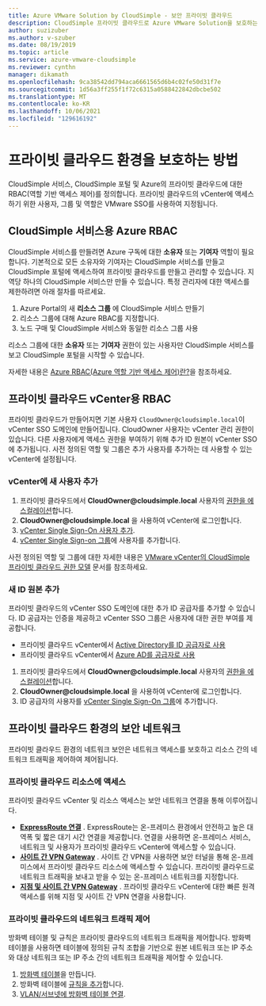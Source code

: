 ```yaml
---
title: Azure VMware Solution by CloudSimple - 보안 프라이빗 클라우드
description: CloudSimple 프라이빗 클라우드로 Azure VMware Solution을 보호하는 방법을 설명합니다.
author: suzizuber
ms.author: v-szuber
ms.date: 08/19/2019
ms.topic: article
ms.service: azure-vmware-cloudsimple
ms.reviewer: cynthn
manager: dikamath
ms.openlocfilehash: 9ca38542dd794aca6661565d6b4c02fe50d31f7e
ms.sourcegitcommit: 1d56a3ff255f1f72c6315a0588422842dbcbe502
ms.translationtype: MT
ms.contentlocale: ko-KR
ms.lasthandoff: 10/06/2021
ms.locfileid: "129616192"
---
```

# <a name="how-to-secure-your-private-cloud-environment"></a>프라이빗 클라우드 환경을 보호하는 방법

CloudSimple 서비스, CloudSimple 포털 및 Azure의 프라이빗 클라우드에 대한 RBAC(역할 기반 액세스 제어)를 정의합니다.  프라이빗 클라우드의 vCenter에 액세스하기 위한 사용자, 그룹 및 역할은 VMware SSO를 사용하여 지정됩니다.  

## <a name="azure-rbac-for-cloudsimple-service"></a>CloudSimple 서비스용 Azure RBAC

CloudSimple 서비스를 만들려면 Azure 구독에 대한 **소유자** 또는 **기여자** 역할이 필요합니다.  기본적으로 모든 소유자와 기여자는 CloudSimple 서비스를 만들고 CloudSimple 포털에 액세스하여 프라이빗 클라우드를 만들고 관리할 수 있습니다.  지역당 하나의 CloudSimple 서비스만 만들 수 있습니다.  특정 관리자에 대한 액세스를 제한하려면 아래 절차를 따르세요.

1. Azure Portal의 새 **리소스 그룹** 에 CloudSimple 서비스 만들기
2. 리소스 그룹에 대해 Azure RBAC를 지정합니다.
3. 노드 구매 및 CloudSimple 서비스와 동일한 리소스 그룹 사용

리소스 그룹에 대한 **소유자** 또는 **기여자** 권한이 있는 사용자만 CloudSimple 서비스를 보고 CloudSimple 포털을 시작할 수 있습니다.

자세한 내용은 [Azure RBAC(Azure 역할 기반 액세스 제어)란?](../role-based-access-control/overview.md)을 참조하세요.

## <a name="rbac-for-private-cloud-vcenter"></a>프라이빗 클라우드 vCenter용 RBAC

프라이빗 클라우드가 만들어지면 기본 사용자 `CloudOwner@cloudsimple.local`이 vCenter SSO 도메인에 만들어집니다.  CloudOwner 사용자는 vCenter 관리 권한이 있습니다. 다른 사용자에게 액세스 권한을 부여하기 위해 추가 ID 원본이 vCenter SSO에 추가됩니다.  사전 정의된 역할 및 그룹은 추가 사용자를 추가하는 데 사용할 수 있는 vCenter에 설정됩니다.

### <a name="add-new-users-to-vcenter"></a>vCenter에 새 사용자 추가

1. 프라이빗 클라우드에서 **CloudOwner\@cloudsimple.local** 사용자의 [권한을 에스컬레이션](escalate-private-cloud-privileges.md)합니다.
2. **CloudOwner\@cloudsimple.local** 을 사용하여 vCenter에 로그인합니다.
3. [vCenter Single Sign-On 사용자 추가](https://docs.vmware.com/en/VMware-vSphere/5.5/com.vmware.vsphere.security.doc/GUID-72BFF98C-C530-4C50-BF31-B5779D2A4BBB.html).
4. [vCenter Single Sign-on 그룹](https://docs.vmware.com/en/VMware-vSphere/5.5/com.vmware.vsphere.security.doc/GUID-CDEA6F32-7581-4615-8572-E0B44C11D80D.html)에 사용자를 추가합니다.

사전 정의된 역할 및 그룹에 대한 자세한 내용은 [VMware vCenter의 CloudSimple 프라이빗 클라우드 권한 모델](learn-private-cloud-permissions.md) 문서를 참조하세요.

### <a name="add-new-identity-sources"></a>새 ID 원본 추가

프라이빗 클라우드의 vCenter SSO 도메인에 대한 추가 ID 공급자를 추가할 수 있습니다.  ID 공급자는 인증을 제공하고 vCenter SSO 그룹은 사용자에 대한 권한 부여를 제공합니다.

* 프라이빗 클라우드 vCenter에서 [Active Directory를 ID 공급자로 사용](set-vcenter-identity.md)
* 프라이빗 클라우드 vCenter에서 [Azure AD를 공급자로 사용](azure-ad.md)

1. 프라이빗 클라우드에서 **CloudOwner\@cloudsimple.local** 사용자의 [권한을 에스컬레이션](escalate-private-cloud-privileges.md)합니다.
2. **CloudOwner\@cloudsimple.local** 을 사용하여 vCenter에 로그인합니다.
3. ID 공급자의 사용자를 [vCenter Single Sign-On 그룹](https://docs.vmware.com/en/VMware-vSphere/5.5/com.vmware.vsphere.security.doc/GUID-CDEA6F32-7581-4615-8572-E0B44C11D80D.html)에 추가합니다.

## <a name="secure-network-on-your-private-cloud-environment"></a>프라이빗 클라우드 환경의 보안 네트워크

프라이빗 클라우드 환경의 네트워크 보안은 네트워크 액세스를 보호하고 리소스 간의 네트워크 트래픽을 제어하여 제어됩니다.

### <a name="access-to-private-cloud-resources"></a>프라이빗 클라우드 리소스에 액세스

프라이빗 클라우드 vCenter 및 리소스 액세스는 보안 네트워크 연결을 통해 이루어집니다.

* **[ExpressRoute 연결](on-premises-connection.md)** . ExpressRoute는 온-프레미스 환경에서 안전하고 높은 대역폭 및 짧은 대기 시간 연결을 제공합니다.  연결을 사용하면 온-프레미스 서비스, 네트워크 및 사용자가 프라이빗 클라우드 vCenter에 액세스할 수 있습니다.
* **[사이트 간 VPN Gateway](vpn-gateway.md)** . 사이트 간 VPN을 사용하면 보안 터널을 통해 온-프레미스에서 프라이빗 클라우드 리소스에 액세스할 수 있습니다.  프라이빗 클라우드로 네트워크 트래픽을 보내고 받을 수 있는 온-프레미스 네트워크를 지정합니다.
* **[지점 및 사이트 간 VPN Gateway](vpn-gateway.md#set-up-a-site-to-site-vpn-gateway)** . 프라이빗 클라우드 vCenter에 대한 빠른 원격 액세스를 위해 지점 및 사이트 간 VPN 연결을 사용합니다.

### <a name="control-network-traffic-in-private-cloud"></a>프라이빗 클라우드의 네트워크 트래픽 제어

방화벽 테이블 및 규칙은 프라이빗 클라우드의 네트워크 트래픽을 제어합니다.  방화벽 테이블을 사용하면 테이블에 정의된 규칙 조합을 기반으로 원본 네트워크 또는 IP 주소와 대상 네트워크 또는 IP 주소 간의 네트워크 트래픽을 제어할 수 있습니다.

1. [방화벽 테이블](firewall.md#add-a-new-firewall-table)을 만듭니다.
2. 방화벽 테이블에 [규칙을 추가](firewall.md#create-a-firewall-rule)합니다.
3. [VLAN/서브넷에 방화벽 테이블 연결](firewall.md#attach-vlans-subnet).
